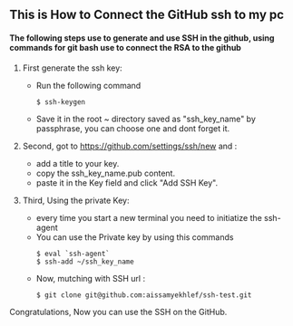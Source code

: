 ## This is How to Connect the  GitHub ssh to my pc

#### The following steps use to generate and use SSH in the github, using commands for git bash use to connect the RSA to the github
1. First generate the ssh key:
   - Run the following command 
     ```
     $ ssh-keygen
     ``` 

   - Save it in the root ~ directory saved as "ssh_key_name" by passphrase, you can choose one and dont forget it.

2. Second, got to https://github.com/settings/ssh/new and :
    - add a title to your key.
    - copy the ssh_key_name.pub content.
    - paste it in the Key field and click "Add SSH Key".

3. Third, Using the private Key:
   - every time you start a new terminal you need to initiatize the ssh-agent 
   - You can use the Private key by using this commands
       ```
       $ eval `ssh-agent`
       $ ssh-add ~/ssh_key_name
       ```
   - Now, mutching with SSH url :
       ```
       $ git clone git@github.com:aissamyekhlef/ssh-test.git
       ```

Congratulations, Now you can use the SSH on the GitHub.